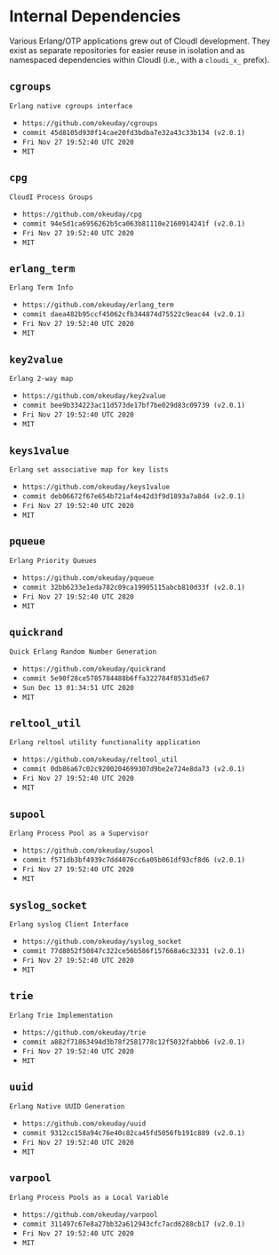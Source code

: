 Internal Dependencies
=====================

Various Erlang/OTP applications grew out of CloudI development.
They exist as separate repositories for easier reuse in isolation and
as namespaced dependencies within CloudI (i.e., with a `cloudi_x_` prefix).

`cgroups`
---------
`Erlang native cgroups interface`

- `https://github.com/okeuday/cgroups`
- `commit 45d8105d930f14cae20fd3bdba7e32a43c33b134 (v2.0.1)`
- `Fri Nov 27 19:52:40 UTC 2020`
- `MIT`

`cpg`
-----
`CloudI Process Groups`

- `https://github.com/okeuday/cpg`
- `commit 94e5d1ca6956262b5ca063b81110e2160914241f (v2.0.1)`
- `Fri Nov 27 19:52:40 UTC 2020`
- `MIT`

`erlang_term`
-------------
`Erlang Term Info`

- `https://github.com/okeuday/erlang_term`
- `commit daea482b95ccf45062cfb344874d75522c9eac44 (v2.0.1)`
- `Fri Nov 27 19:52:40 UTC 2020`
- `MIT`

`key2value`
-----------
`Erlang 2-way map`

- `https://github.com/okeuday/key2value`
- `commit bee9b334223ac11d573de17bf7be029d83c09739 (v2.0.1)`
- `Fri Nov 27 19:52:40 UTC 2020`
- `MIT`

`keys1value`
------------
`Erlang set associative map for key lists`

- `https://github.com/okeuday/keys1value`
- `commit deb06672f67e654b721af4e42d3f9d1893a7a8d4 (v2.0.1)`
- `Fri Nov 27 19:52:40 UTC 2020`
- `MIT`

`pqueue`
--------
`Erlang Priority Queues`

- `https://github.com/okeuday/pqueue`
- `commit 32bb6233e1eda782c09ca19905115abcb810d33f (v2.0.1)`
- `Fri Nov 27 19:52:40 UTC 2020`
- `MIT`

`quickrand`
-----------
`Quick Erlang Random Number Generation`

- `https://github.com/okeuday/quickrand`
- `commit 5e90f28ce5785784488b6ffa322784f8531d5e67`
- `Sun Dec 13 01:34:51 UTC 2020`
- `MIT`

`reltool_util`
--------------
`Erlang reltool utility functionality application`

- `https://github.com/okeuday/reltool_util`
- `commit 0db86a67c02c9200204699307d9be2e724e8da73 (v2.0.1)`
- `Fri Nov 27 19:52:40 UTC 2020`
- `MIT`

`supool`
--------
`Erlang Process Pool as a Supervisor`

- `https://github.com/okeuday/supool`
- `commit f571db3bf4939c7dd4076cc6a05b061df93cf8d6 (v2.0.1)`
- `Fri Nov 27 19:52:40 UTC 2020`
- `MIT`

`syslog_socket`
---------------
`Erlang syslog Client Interface`

- `https://github.com/okeuday/syslog_socket`
- `commit 77d8052f50847c322ce56b586f157668a6c32331 (v2.0.1)`
- `Fri Nov 27 19:52:40 UTC 2020`
- `MIT`

`trie`
------
`Erlang Trie Implementation`

- `https://github.com/okeuday/trie`
- `commit a882f71863494d3b78f2581778c12f5032fabbb6 (v2.0.1)`
- `Fri Nov 27 19:52:40 UTC 2020`
- `MIT`

`uuid`
------
`Erlang Native UUID Generation`

- `https://github.com/okeuday/uuid`
- `commit 9312cc158a94c76e40c82ca45fd5056fb191c889 (v2.0.1)`
- `Fri Nov 27 19:52:40 UTC 2020`
- `MIT`

`varpool`
---------
`Erlang Process Pools as a Local Variable`

- `https://github.com/okeuday/varpool`
- `commit 311497c67e8a27bb32a612943cfc7acd6288cb17 (v2.0.1)`
- `Fri Nov 27 19:52:40 UTC 2020`
- `MIT`

